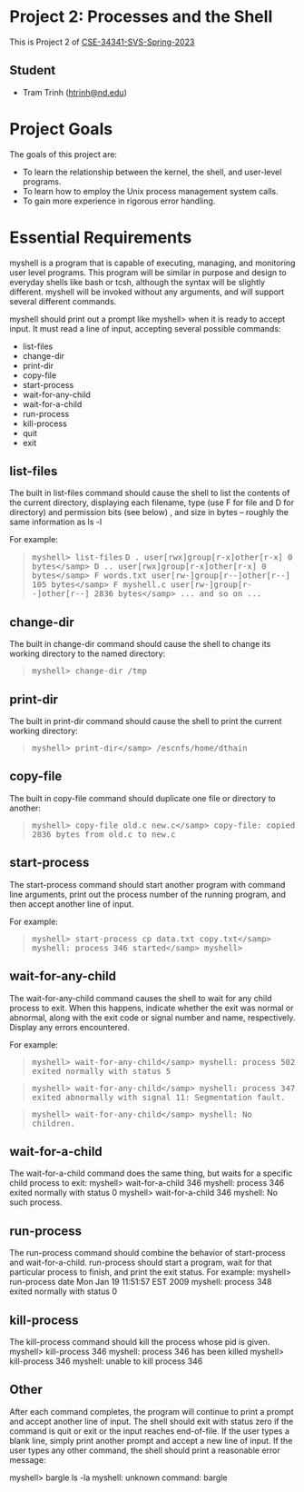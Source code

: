 # Project 2: Processes and the Shell

This is Project 2 of [CSE-34341-SVS-Spring-2023](https://github.com/patrick-flynn/CSE34341-SVS-Sp2023/blob/main/index.md)

## Student

* Tram Trinh (htrinh@nd.edu)

# Project Goals

The goals of this project are:

- To learn the relationship between the kernel, the shell, and user-level programs.
- To learn how to employ the Unix process management system calls.
- To gain more experience in rigorous error handling.

# Essential Requirements

myshell is a program that is capable of executing, managing, and monitoring user level programs. This program will be similar in purpose and design to everyday shells like bash or tcsh, although the syntax will be slightly different. myshell will be invoked without any arguments, and will support several different commands.

myshell should print out a prompt like myshell> when it is ready to accept input. It must read a line of input, accepting several possible commands:

- list-files
- change-dir
- print-dir
- copy-file
- start-process
- wait-for-any-child
- wait-for-a-child
- run-process
- kill-process
- quit
- exit

## list-files

The built in list-files command should cause the shell to list the contents of the current directory, displaying each filename, type (use F for file and D for directory) and permission bits (see below) , and size in bytes – roughly the same information as ls -l

For example:
> <samp>myshell> list-files</samp>
> <samp>D .         user[rwx]group[r-x]other[r-x] 0 bytes\</samp>
> <samp>D ..        user[rwx]group[r-x]other[r-x] 0 bytes\</samp>
> <samp>F words.txt user[rw-]group[r--]other[r--] 105 bytes\</samp>
> <samp>F myshell.c user[rw-]group[r--]other[r--] 2836 bytes\</samp>
> <samp>... and so on ...</samp>

## change-dir

The built in change-dir command should cause the shell to change its working directory to the named directory:

> <samp>myshell> change-dir /tmp</samp>

## print-dir
 
The built in  print-dir command should cause the shell to print the current working directory:

> <samp>myshell> print-dir\</samp>
> <samp>/escnfs/home/dthain</samp>

## copy-file

The built in  copy-file command should duplicate one file or directory to another:

> <samp>myshell> copy-file old.c new.c\</samp>
> <samp>copy-file: copied 2836 bytes from old.c to new.c</samp>

## start-process

The start-process command should start another program with command line arguments, print out the process number of the running program, and then accept another line of input. 

For example:

> <samp>myshell> start-process cp data.txt copy.txt\</samp>
> <samp>myshell: process 346 started\</samp>
> <samp>myshell></samp>

## wait-for-any-child

The wait-for-any-child command causes the shell to wait for any child process to exit. When this happens, indicate whether the exit was normal or abnormal, along with the exit code or signal number and name, respectively. Display any errors encountered. 

For example:

> <samp>myshell> wait-for-any-child\</samp>
> <samp>myshell: process 502 exited normally with status 5</samp>


> <samp>myshell> wait-for-any-child\</samp>
> <samp>myshell: process 347 exited abnormally with signal 11: Segmentation fault.</samp>


> <samp>myshell> wait-for-any-child\</samp>
> <samp>myshell: No children.</samp>

## wait-for-a-child

The wait-for-a-child command does the same thing, but waits for a specific child process to exit:
myshell> wait-for-a-child 346
myshell: process 346 exited normally with status 0
myshell> wait-for-a-child 346
myshell: No such process.

## run-process

The run-process command should combine the behavior of start-process and wait-for-a-child. run-process should start a program, wait for that particular process to finish, and print the exit status. For example:
myshell> run-process date
Mon Jan 19 11:51:57 EST 2009
myshell: process 348 exited normally with status 0

## kill-process

The kill-process command should kill the process whose pid is given.
myshell> kill-process 346
myshell: process 346 has been killed
myshell> kill-process 346
myshell: unable to kill process 346

## Other

After each command completes, the program will continue to print a prompt and accept another line of input. The shell should exit with status zero if the command is quit or exit or the input reaches end-of-file. If the user types a blank line, simply print another prompt and accept a new line of input. If the user types any other command, the shell should print a reasonable error message:

myshell> bargle ls -la
myshell: unknown command: bargle


